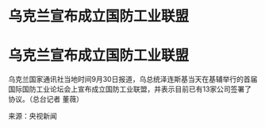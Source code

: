 # 乌克兰宣布成立国防工业联盟

# 乌克兰宣布成立国防工业联盟

乌克兰国家通讯社当地时间9月30日报道，乌总统泽连斯基当天在基辅举行的首届国际国防工业论坛会上宣布成立国防工业联盟，并表示目前已有13家公司签署了协议。（总台记者
董薇）

来源：央视新闻


